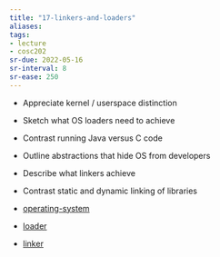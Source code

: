 ```yaml
---
title: "17-linkers-and-loaders"
aliases: 
tags: 
- lecture
- cosc202
sr-due: 2022-05-16
sr-interval: 8
sr-ease: 250
---
```


- Appreciate kernel / userspace distinction 
- Sketch what OS loaders need to achieve 
- Contrast running Java versus C code 
- Outline abstractions that hide OS from developers 
- Describe what linkers achieve 
- Contrast static and dynamic linking of libraries

- [operating-system](notes/operating-system.md)
- [loader](notes/loader.md)
- [linker](notes/linker.md)